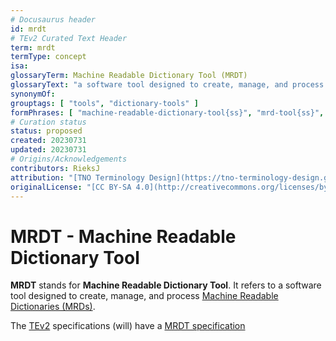 ```yaml
---
# Docusaurus header
id: mrdt
# TEv2 Curated Text Header
term: mrdt
termType: concept
isa:
glossaryTerm: Machine Readable Dictionary Tool (MRDT)
glossaryText: "a software tool designed to create, manage, and process [Machine Readable Dictionaries (MRDs)](mrd@)."
synonymOf: 
grouptags: [ "tools", "dictionary-tools" ]
formPhrases: [ "machine-readable-dictionary-tool{ss}", "mrd-tool{ss}", "mrdt{ss}" ]
# Curation status
status: proposed
created: 20230731
updated: 20230731
# Origins/Acknowledgements
contributors: RieksJ
attribution: "[TNO Terminology Design](https://tno-terminology-design.github.io/tev2-specifications/docs)"
originalLicense: "[CC BY-SA 4.0](http://creativecommons.org/licenses/by-sa/4.0/?ref=chooser-v1)"
---
```


# MRDT - Machine Readable Dictionary Tool

**MRDT** stands for **Machine Readable Dictionary Tool**. It refers to a software tool designed to create, manage, and process [Machine Readable Dictionaries (MRDs)](mrd@).

The [TEv2](@) specifications (will) have a [MRDT specification](/docs/specs/tools-envisaged/mrdt)